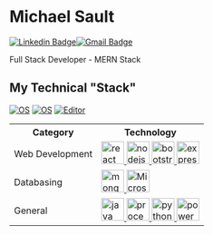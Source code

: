 <!--
**MichaelSault/MichaelSault** is a ✨ _special_ ✨ repository because its `README.md` (this file) appears on your GitHub profile.

Here are some ideas to get you started:

- 🔭 I’m currently working on Learning the MERN Stack
- 🌱 I’m currently learning Full Stack Development
- 👯 I’m looking to collaborate on open source projects
- 🤔 I’m looking for help with ...
- 💬 Ask me about ...
- 📫 How to reach me: ...
- 😄 Pronouns: ...
- ⚡ Fun fact: ...
-->

#  Michael Sault
[![Linkedin Badge](https://img.shields.io/badge/-michaelsault-blue?style=flat-square&logo=Linkedin&logoColor=white&link=https://www.linkedin.com/in/michaelsault/)](https://www.linkedin.com/in/michaelsault/)[![Gmail Badge](https://img.shields.io/badge/-michael_sault@hotmail.com-c14438?style=flat-square&logo=Gmail&logoColor=white&link=mailto:michael_sault@hotmail.com)](mailto:michael_sault@hotmail.com)

Full Stack Developer - MERN Stack

## My Technical "Stack"
[![OS](https://img.shields.io/badge/OS-Windows-informational?style=flat-square&logo=windows&logoColor=white)](https://en.wikipedia.org/wiki/Microsoft_Windows)
[![OS](https://img.shields.io/badge/OS-Mac-informational?style=flat-square&logo=apple&logoColor=white)](https://en.wikipedia.org/wiki/macOS)
[![Editor](https://img.shields.io/badge/Editor-VSCode-blue?style=flat-square&logo=visual-studio-code&logoColor=white)](https://code.visualstudio.com/)


<table>
    <tr>
        <th>Category</th>
        <th>Technology</th>
    </tr>
    <tr>
        <td>Web Development</td>
        <td>
          <a href="https://reactjs.org/" target="_blank"> <img src="https://cdn.worldvectorlogo.com/logos/react-2.svg"  alt="react" width="40" height="40"/> </a>
          <a href="https://nodejs.org/en/" target="_blank"> <img src="https://cdn.worldvectorlogo.com/logos/nodejs-icon.svg"  alt="nodejs" width="40" height="40"/> </a>
          <a href="https://getbootstrap.com/" target="_blank"> <img src="https://cdn.worldvectorlogo.com/logos/bootstrap-4.svg"  alt="bootstrap" width="40" height="40"/> </a>
          <a href="https://expressjs.com/" target="_blank"> <img src="https://cdn.worldvectorlogo.com/logos/express-109.svg"  alt="express" width="40" height="40"/> </a>
        </td>
  </tr>
  <tr>
    <td>Databasing</td>
    <td>
        <a href="https://www.mongodb.com/3" target="_blank"> <img src="https://cdn.worldvectorlogo.com/logos/mongodb-icon-1.svg"  alt="mongodb" width="40" height="40"/> </a>
        <a href="https://www.microsoft.com/en-us/sql-server" target="_blank"> <img src="https://cdn.worldvectorlogo.com/logos/microsoft-sql-server-1.svg"  alt="Microsoft SQL" width="40" height="40"/> </a>
    </td>
  </tr>
  <tr>
    <td>General</td>
    <td>
      <a href="https://www.java.com/en/" target="_blank"> <img src="https://cdn.worldvectorlogo.com/logos/java-4.svg"  alt="java" width="40" height="40"/> </a>
      <a href="https://processing.org/" target="_blank"> <img src="https://cdn.worldvectorlogo.com/logos/processing-1.svg"  alt="processing" width="40" height="40"/> </a>
      <a href="https://www.python.org/" target="_blank"> <img src="https://cdn.worldvectorlogo.com/logos/python-5.svg"  alt="python" width="40" height="40"/> </a>  
      <a href="https://learn.microsoft.com/en-us/powershell/" target="_blank"> <img src="https://cdn.worldvectorlogo.com/logos/powershell.svg"  alt="powershell" width="40" height="40"/> </a>
    </td>
  </tr> 

    
</table>
